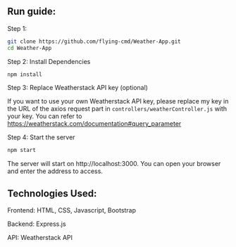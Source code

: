 ## Run guide:
Step 1:
```bash
git clone https://github.com/flying-cmd/Weather-App.git
cd Weather-App
```

Step 2: Install Dependencies
```bash
npm install
```

Step 3: Replace Weatherstack API key (optional)

If you want to use your own Weatherstack API key, please replace my key in the URL of the axios request part in ```controllers/weatherController.js``` with your key. You can refer to https://weatherstack.com/documentation#query_parameter

Step 4: Start the server
```bash
npm start
```
The server will start on http://localhost:3000. You can open your browser and enter the address to access.


## Technologies Used:
Frontend: HTML, CSS, Javascript, Bootstrap

Backend: Express.js

API: Weatherstack API